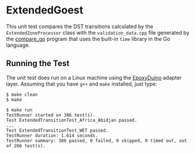 # ExtendedGoest

This unit test compares the DST transitions calculated by the
`ExtendedZoneProcessor` class with the `validation_data.cpp` file generated by
the [compare_go](../tools/compare_go) program that uses the built-in `time`
library in the Go language.

## Running the Test

The unit test does run on a Linux machine using the
[EpoxyDuino](https://github.com/bxparks/EpoxyDuino) adapter layer.
Assuming that you have `g++` and `make` installed, just type:

```
$ make clean
$ make

$ make run
TestRunner started on 386 test(s).
Test ExtendedTransitionTest_Africa_Abidjan passed.
...
Test ExtendedTransitionTest_WET passed.
TestRunner duration: 1.614 seconds.
TestRunner summary: 386 passed, 0 failed, 0 skipped, 0 timed out, out of 266 test(s).
```
